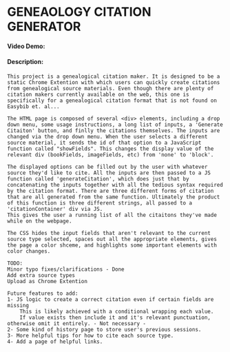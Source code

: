 # GENEAOLOGY CITATION GENERATOR
#### Video Demo:  <URL HERE>
#### Description:
    This project is a genealogical citation maker. It is designed to be a static Chrome Extention with which users can quickly create citations from genealogical source materials. Even though there are plenty of citation makers currently available on the web, this one is specifically for a genealogical citation format that is not found on Easybib et. al...

    The HTML page is composed of several <div> elements, including a drop down menu, some usage instructions, a long list of inputs, a 'Generate Citaiton' button, and finlly the citations themselves. The inputs are changed via the drop down menu. When the user selects a different source material, it sends the id of that option to a JavaScript function called "showFields". This changes the display value of the relevant div (bookFields, imageFields, etc) from 'none' to 'block'.

    The displayed options can be filled out by the user with whatever source they'd like to cite. All the inputs are then passed to a JS function called 'generateCitation', which does just that by concatenating the inputs together with all the tedious syntax required by the citation format. There are three different forms of citation that are all generated from the same function. Ultimately the product of this function is three different strings, all passed to a 'citationContainer' div via JS.
    This gives the user a running list of all the citaitons they've made while on the webpage.

    The CSS hides the input fields that aren't relevant to the current source type selected, spaces out all the appropriate elements, gives the page a color shceme, and highlights some important elements with color changes.

    TODO: 
    Minor typo fixes/clarifications - Done
    Add extra source types
    Upload as Chrome Extention

    Future features to add:
    1- JS logic to create a correct citation even if certain fields are missing
        This is likely achieved with a conditional wrapping each value.
        If value exists then include it and it's relevant punctuation, otherwise omit it entirely. - Not necessary -
    2- Some kind of history page to store user's previous sessions.
    3- More helpful tips for how to cite each source type.
    4- Add a page of helpful links.